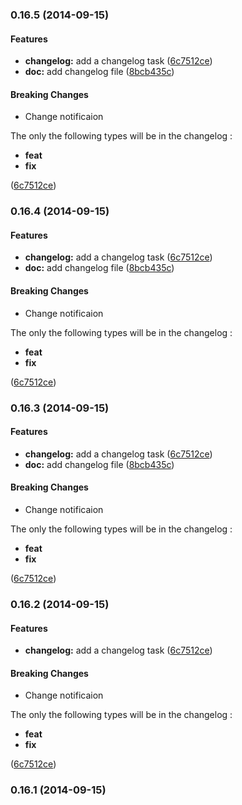 ### 0.16.5 (2014-09-15)


#### Features

* **changelog:** add a changelog task ([6c7512ce](https://github.com/douglasduteil/remote-repo-access-trial.git/commit/6c7512cea0d515ee221101c57dd0c53bb3558376))
* **doc:** add changelog file ([8bcb435c](https://github.com/douglasduteil/remote-repo-access-trial.git/commit/8bcb435caece272f3193603a29247bb82d0f08b8))


#### Breaking Changes

* Change notificaion

The only the following types will be in the changelog :
 - **feat**
 - **fix**

 ([6c7512ce](https://github.com/douglasduteil/remote-repo-access-trial.git/commit/6c7512cea0d515ee221101c57dd0c53bb3558376))


### 0.16.4 (2014-09-15)


#### Features

* **changelog:** add a changelog task ([6c7512ce](https://github.com/douglasduteil/remote-repo-access-trial.git/commit/6c7512cea0d515ee221101c57dd0c53bb3558376))
* **doc:** add changelog file ([8bcb435c](https://github.com/douglasduteil/remote-repo-access-trial.git/commit/8bcb435caece272f3193603a29247bb82d0f08b8))


#### Breaking Changes

* Change notificaion

The only the following types will be in the changelog :
 - **feat**
 - **fix**

 ([6c7512ce](https://github.com/douglasduteil/remote-repo-access-trial.git/commit/6c7512cea0d515ee221101c57dd0c53bb3558376))


### 0.16.3 (2014-09-15)


#### Features

* **changelog:** add a changelog task ([6c7512ce](https://github.com/douglasduteil/remote-repo-access-trial.git/commit/6c7512cea0d515ee221101c57dd0c53bb3558376))
* **doc:** add changelog file ([8bcb435c](https://github.com/douglasduteil/remote-repo-access-trial.git/commit/8bcb435caece272f3193603a29247bb82d0f08b8))


#### Breaking Changes

* Change notificaion

The only the following types will be in the changelog :
 - **feat**
 - **fix**

 ([6c7512ce](https://github.com/douglasduteil/remote-repo-access-trial.git/commit/6c7512cea0d515ee221101c57dd0c53bb3558376))


### 0.16.2 (2014-09-15)


#### Features

* **changelog:** add a changelog task ([6c7512ce](https://github.com/douglasduteil/remote-repo-access-trial.git/commit/6c7512cea0d515ee221101c57dd0c53bb3558376))


#### Breaking Changes

* Change notificaion

The only the following types will be in the changelog :
 - **feat**
 - **fix**

 ([6c7512ce](https://github.com/douglasduteil/remote-repo-access-trial.git/commit/6c7512cea0d515ee221101c57dd0c53bb3558376))


### 0.16.1 (2014-09-15)

